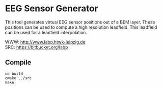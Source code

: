 EEG Sensor Generator
====================

This tool generates virtual EEG sensor positions out of a BEM layer.
These positions can be used to compute a high resolution leadfield.
This leadfield can be used for a leadfield interpolation.

WWW: http://www.labp.htwk-leipzig.de   
SRC: https://bitbucket.org/labp   


Compile
-------

    cd build
    cmake ../src
    make
